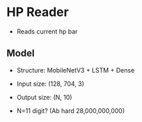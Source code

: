 # HP Reader

- Reads current hp bar

## Model

- Structure: MobileNetV3 + LSTM + Dense

- Input size: (128, 704, 3)

- Output size: (N, 10)

- N=11 digit? (Ab hard 28,000,000,000)

